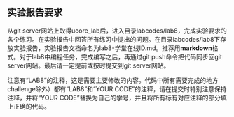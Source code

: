 ## 实验报告要求

从git server网站上取得ucore_lab后，进入目录labcodes/lab8，完成实验要求的各个练习。在实验报告中回答所有练习中提出的问题。在目录labcodes/lab8下存放实验报告，实验报告文档命名为lab8-学堂在线ID.md。推荐用**markdown**格式。对于lab8中编程任务，完成编写之后，再通过git  push命令把代码同步回git server网站。最后请一定提前或按时提交到git server网站。

注意有“LAB8”的注释，这是需要主要修改的内容。代码中所有需要完成的地方challenge除外）都有“LAB8”和“YOUR CODE”的注释，请在提交时特别注意保持注释，并将“YOUR CODE”替换为自己的学号，并且将所有标有对应注释的部分填上正确的代码。